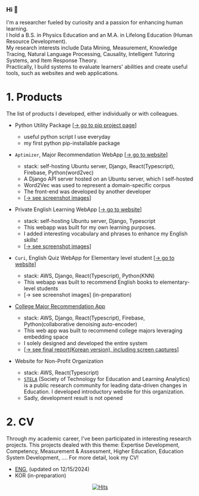 ### Hi 👋

I'm a researcher fueled by curiosity and a passion for enhancing human learning.<br/>
I hold a B.S. in Physics Education and an M.A. in Lifelong Education (Human Resource Development). <br/>
My research interests include Data Mining, Measurement, Knowledge Tracing, Natural Language Processing, Causality, Intelligent Tutoring Systems, and Item Response Theory. <br/>
Practically, I build systems to evaluate learners' abilities and create useful tools, such as websites and web applications. <br/>

  
# 1. Products
The list of products I developed, either individually or with colleagues.
- Python Utility Package [[→ go to pip project page](https://pypi.org/project/huni-utils/)]
  - useful python script I use everyday
  - my first python pip-installable package
- `Aptimizer`, Major Recommendation WebApp [[→ go to website](https://khrrc-cmat.web.app/)]
   - stack: self-hosting Ubuntu server, Django, React(Typescript), Firebase, Python(word2vec)
   - A Django API server hosted on an Ubuntu server, which I self-hosted
   - Word2Vec was used to represent a domain-specific corpus
   - The front-end was developed by another developer
   - [[→ see screenshot images](https://huni1b-lab.com/media/cv/Report_Aptimizer_MVP(public).pdf)]

- Private English Learning WebApp [[→ go to website](https://fluen-glish-6e302.web.app/)]
   - stack: self-hosting Ubuntu server, Django, Typescript
   - This webapp was built for my own learning purposes.
   - I added interesting vocabulary and phrases to enhance my English skills!
   - [[→ see screenshot images](https://huni1b-lab.com/media/cv/screenshot_fluenglish(public).pdf)]
- `Curi`, English Quiz WebApp for Elementary level student [[→ go to website](https://learningwhales-25946.web.app/)]
    - stack: AWS, Django, React(Typescript), Python(KNN)
    - This webapp was built to recommend English books to elementary-level students
    - [→ see screenshot images] (in-preparation)
- [College Major Recommendation App](https://aiedu-samdochi.web.app/)
    - stack: AWS, Django, React(Typescript), Firebase, Python(collaborative denoising auto-encoder)
    - This web app was built to recommend college majors leveraging embedding space
    - I solely designed and developed the entire system
    - [[→ see final report(Korean version), including screen captures](https://huni1b-lab.com/media/cv/AI융합교육_학생연구_장기프로젝트지원_최종보고서(삼도치팀)_최종.pdf)]
- Website for Non-Profit Organization
     - stack: AWS, React(Typescript)
     - [`STELA`](https://www.facebook.com/groups/stelaedtech/) (Society of Technology for Education and Learning Analytics) is a public research community for leading data-driven changes in Education. I developed introductory webstie for this organization. 
     - Sadly, development result is not opened

# 2. CV
Through my academic career, I've been participated in interesting research projects. This projects dealed with this theme: Expertise Development, Competency, Measurement & Assessment, Higher Education, Education System Development, .... For more detail, look my CV!
- [ENG](https://huni1b-lab.com/cv/long?language=eng), (updated on 12/15/2024)
- KOR (in-preparation)


<div align=center>
    
[![Hits](https://hits.seeyoufarm.com/api/count/incr/badge.svg?url=https%3A%2F%2Fgithub.com%2Fhuni1023%2Fhit-counter&count_bg=%2379C83D&title_bg=%23555555&icon=&icon_color=%23E7E7E7&title=hits&edge_flat=false)](https://hits.seeyoufarm.com)

</div>

<!--
**huni1023/huni1023** is a ✨ _special_ ✨ repository because its `README.md` (this file) appears on your GitHub profile.

Here are some ideas to get you started:

- 🔭 I’m currently working on ...
- 🌱 I’m currently learning ...
- 👯 I’m looking to collaborate on ...
- 🤔 I’m looking for help with ...
- 💬 Ask me about ...
- 📫 How to reach me: ...
- 😄 Pronouns: ...
- ⚡ Fun fact: ...
-->
